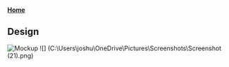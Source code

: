 #### [Home](README.md)

## Design
![Mockup](https://github.com/user-attachments/assets/643ba864-5390-4a39-a4a6-537490ac594f)
![] (C:\Users\joshu\OneDrive\Pictures\Screenshots\Screenshot (21).png)
